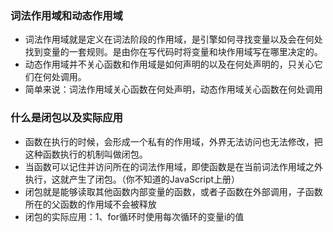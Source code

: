 ### 词法作用域和动态作用域
- 词法作用域就是定义在词法阶段的作用域，是引擎如何寻找变量以及会在何处找到变量的一套规则。是由你在写代码时将变量和块作用域写在哪里决定的。
- 动态作用域并不关心函数和作用域是如何声明的以及在何处声明的，只关心它们在何处调用。
- 简单来说：词法作用域关心函数在何处声明，动态作用域关心函数在何处调用

### 什么是闭包以及实际应用
- 函数在执行的时候，会形成一个私有的作用域，外界无法访问也无法修改，把这种函数执行的机制叫做闭包。
- 当函数可以记住并访问所在的词法作用域，即使函数是在当前词法作用域之外执行，这就产生了闭包。（你不知道的JavaScript上册）
- 闭包就是能够读取其他函数内部变量的函数，或者子函数在外部调用，子函数所在的父函数的作用域不会被释放
- 闭包的实际应用：1、for循环时使用每次循环的变量i的值